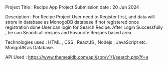 Project Title : Recipe App
Project Submission date : 20 Jun 2024

Description : For Recipe Project User need to Register first, and data will strore in database
              as MonogoDB database if not registered once registration done User can login for Search Recipe.
              After Login Successfully , he can Search all recipes and Favourite Recipes based area

Technologies used : 
            HTML , CSS , ReactJS , Nodejs , JavaScript etc.
            MongoDB as Database.

API Used : https://www.themealdb.com/api/json/v1/1/search.php?f=a
